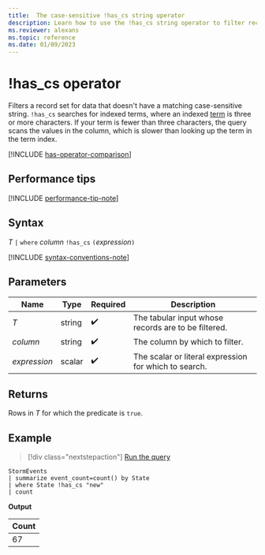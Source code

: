 ```yaml
---
title:  The case-sensitive !has_cs string operator
description: Learn how to use the !has_cs string operator to filter records for data that doesn't have a matching case-sensitive string.
ms.reviewer: alexans
ms.topic: reference
ms.date: 01/09/2023
---
```

# !has_cs operator

Filters a record set for data that doesn't have a matching case-sensitive string. `!has_cs` searches for indexed terms, where an indexed [term](datatypes-string-operators.md#what-is-a-term) is three or more characters. If your term is fewer than three characters, the query scans the values in the column, which is slower than looking up the term in the term index.

[!INCLUDE [has-operator-comparison](../../includes/has-operator-comparison.md)]

## Performance tips

[!INCLUDE [performance-tip-note](../../includes/performance-tip-note.md)]

## Syntax

*T* `|` `where` *column* `!has_cs` `(`*expression*`)`  

[!INCLUDE [syntax-conventions-note](../../includes/syntax-conventions-note.md)]

## Parameters

| Name | Type | Required | Description |
|--|--|--|--|
| *T* | string |  :heavy_check_mark:| The tabular input whose records are to be filtered.|
| *column* | string |  :heavy_check_mark:| The column by which to filter.|
| *expression* | scalar |  :heavy_check_mark:| The scalar or literal expression for which to search.|

## Returns

Rows in *T* for which the predicate is `true`.

## Example

> [!div class="nextstepaction"]
> <a href="https://dataexplorer.azure.com/clusters/help/databases/Samples?query=H4sIAAAAAAAAAwsuyS/KdS1LzSsp5qpRKC7NzU0syqxKVUgFCcUn55fmldiCSQ1NhaRKheCSxJJUoMLyjNSiVAhPQTEjsTg+uVhBKS+1XAkoB1YOAGM3qTFYAAAA" target="_blank">Run the query</a>

```kusto
StormEvents
| summarize event_count=count() by State
| where State !has_cs "new"
| count
```

**Output**

|Count|
|-----|
|67|
